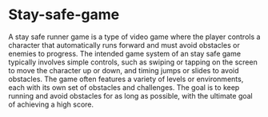 # Stay-safe-game
A stay safe runner game is a type of video game where the player controls a character that automatically
runs forward and must avoid obstacles or enemies to progress. The intended game system of an stay safe
game typically involves simple controls, such as swiping or tapping on the screen to move the character up
or down, and timing jumps or slides to avoid obstacles. The game often features a variety of levels or
environments, each with its own set of obstacles and challenges. The goal is to keep running and avoid
obstacles for as long as possible, with the ultimate goal of achieving a high score.
